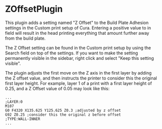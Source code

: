 # ZOffsetPlugin

This plugin adds a setting named "Z Offset" to the Build Plate Adhesion settings in the Custom print setup of Cura. Entering a positive value to in field will result in the head printing everything that amount further away from the build plate.

The Z Offset setting can be found in the Custom print setup by using the Search field on top of the settings. If you want to make the setting permanently visible in the sidebar, right click and select "Keep this setting visible".

The plugin adjusts the first move on the Z axis in the first layer by adding the Z offset value, and then instructs the printer to consider this the original first layer height. For example, layer 1 of a print with a first layer height of 0.25, and a Z Offset value of 0.05 may look like this:
```
...
;LAYER:0
M107
G0 F4320 X135.625 Y125.625 Z0.3 ;adjusted by z offset
G92 Z0.25 ;consider this the original z before offset
;TYPE:WALL-INNER
...
```
